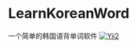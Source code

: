 # LearnKoreanWord
一个简单的韩国语背单词软件
[![Yii2](https://img.shields.io/badge/Powered_by-Yii_Framework-green.svg?style=flat)](http://www.yiiframework.com/)
